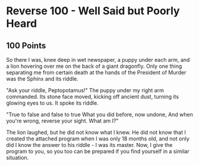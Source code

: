 # Reverse 100 - Well Said but Poorly Heard
## 100 Points

So there I was, knee deep in wet newspaper, a puppy under each arm, and a lion hovering over me on the back of a giant dragonfly. Only one thing separating me from certain death at the hands of the President of Murder was the Sphinx and its riddle.

"Ask your riddle, Peptopotamus!" The puppy under my right arm commanded. Its stone face moved, kicking off ancient dust, turning its glowing eyes to us. It spoke its riddle.

"True to false and false to true
What you did before, now undone,
And when you're wrong, reverse your sight.
What am I?"

The lion laughed, but he did not know what I knew. He did not know that I created the attached program when I was only 18 months old, and not only did I know the answer to his riddle - I was its master. Now, I give the program to you, so you too can be prepared if you find yourself in a similar situation. 

